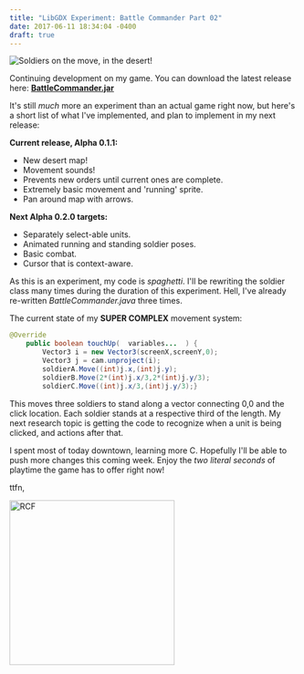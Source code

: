 ```yaml
---
title: "LibGDX Experiment: Battle Commander Part 02"
date: 2017-06-11 18:34:04 -0400
draft: true
---
```


![Soldiers on the move, in the desert!](/legacy/DesertFighters.png)

Continuing development on my game. You can download the latest release here: **[BattleCommander.jar](https://github.com/RyanFleck/BattleCommander/releases)**

It's still _much_ more an experiment than an actual game right now, but here's a short list of what I've implemented, and plan to implement in my next release:

**Current release, Alpha 0.1.1:**

- New desert map!
- Movement sounds!
- Prevents new orders until current ones are complete.
- Extremely basic movement and 'running' sprite.
- Pan around map with arrows.

**Next Alpha 0.2.0 targets:**

- Separately select-able units.
- Animated running and standing soldier poses.
- Basic combat.
- Cursor that is context-aware.

As this is an experiment, my code is _spaghetti_. I'll be rewriting the soldier class many times during the duration of this experiment. Hell, I've already re-written _BattleCommander.java_ three times.

The current state of my **SUPER COMPLEX** movement system:

```java
@Override
    public boolean touchUp(  variables...  ) {
    	Vector3 i = new Vector3(screenX,screenY,0);
    	Vector3 j = cam.unproject(i);
    	soldierA.Move((int)j.x,(int)j.y);
    	soldierB.Move(2*(int)j.x/3,2*(int)j.y/3);
    	soldierC.Move((int)j.x/3,(int)j.y/3);}
```

This moves three soldiers to stand along a vector connecting 0,0 and the click location. Each soldier stands at a respective third of the length. My next research topic is getting the code to recognize when a unit is being clicked, and actions after that.

I spent most of today downtown, learning more C. Hopefully I'll be able to push more changes this coming week. Enjoy the _two literal seconds_ of playtime the game has to offer right now!

ttfn,

<img src="/legacy/art/s.png" alt="RCF" style="border-radius:0; width: 289px;"/>
